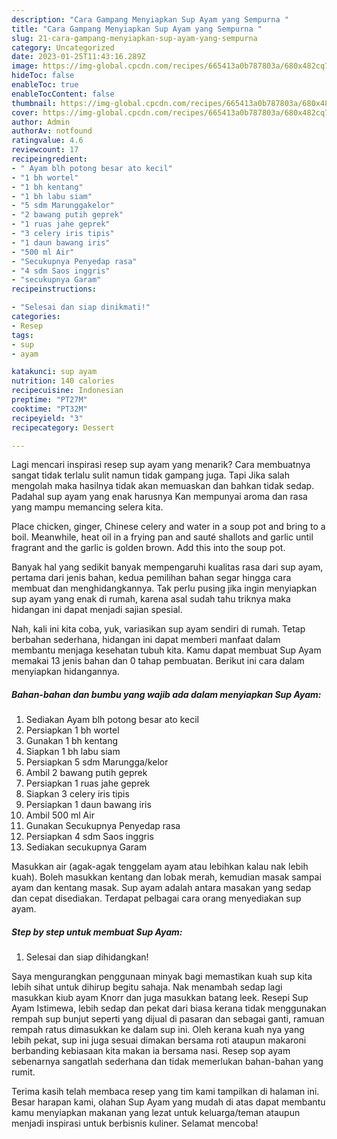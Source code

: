 ```yaml
---
description: "Cara Gampang Menyiapkan Sup Ayam yang Sempurna "
title: "Cara Gampang Menyiapkan Sup Ayam yang Sempurna "
slug: 21-cara-gampang-menyiapkan-sup-ayam-yang-sempurna
category: Uncategorized
date: 2023-01-25T11:43:16.289Z
image: https://img-global.cpcdn.com/recipes/665413a0b787803a/680x482cq70/sup-ayam-foto-resep-utama.jpg
hideToc: false
enableToc: true
enableTocContent: false
thumbnail: https://img-global.cpcdn.com/recipes/665413a0b787803a/680x482cq70/sup-ayam-foto-resep-utama.jpg
cover: https://img-global.cpcdn.com/recipes/665413a0b787803a/680x482cq70/sup-ayam-foto-resep-utama.jpg
author: Admin
authorAv: notfound
ratingvalue: 4.6
reviewcount: 17
recipeingredient:
- " Ayam blh potong besar ato kecil"
- "1 bh wortel"
- "1 bh kentang"
- "1 bh labu siam"
- "5 sdm Marunggakelor"
- "2 bawang putih geprek"
- "1 ruas jahe geprek"
- "3 celery iris tipis"
- "1 daun bawang iris"
- "500 ml Air"
- "Secukupnya Penyedap rasa"
- "4 sdm Saos inggris"
- "secukupnya Garam"
recipeinstructions:

- "Selesai dan siap dinikmati!"
categories:
- Resep
tags:
- sup
- ayam

katakunci: sup ayam 
nutrition: 140 calories
recipecuisine: Indonesian
preptime: "PT27M"
cooktime: "PT32M"
recipeyield: "3"
recipecategory: Dessert

---
```



Lagi mencari inspirasi resep sup ayam yang menarik? Cara membuatnya sangat tidak terlalu sulit namun tidak gampang juga. Tapi Jika salah mengolah maka hasilnya tidak akan memuaskan dan bahkan tidak sedap. Padahal sup ayam yang enak harusnya Kan mempunyai aroma dan rasa yang mampu memancing selera kita.


Place chicken, ginger, Chinese celery and water in a soup pot and bring to a boil. Meanwhile, heat oil in a frying pan and sauté shallots and garlic until fragrant and the garlic is golden brown. Add this into the soup pot.

Banyak hal yang sedikit banyak mempengaruhi kualitas rasa dari sup ayam, pertama dari jenis bahan, kedua pemilihan bahan segar hingga cara membuat dan menghidangkannya. Tak perlu pusing jika ingin menyiapkan sup ayam yang enak di rumah, karena asal sudah tahu triknya maka hidangan ini dapat menjadi sajian spesial.


Nah, kali ini kita coba, yuk, variasikan sup ayam sendiri di rumah. Tetap berbahan sederhana, hidangan ini dapat memberi manfaat dalam membantu menjaga kesehatan tubuh kita. Kamu dapat membuat Sup Ayam memakai 13 jenis bahan dan 0 tahap pembuatan. Berikut ini cara dalam menyiapkan hidangannya.

<!--inarticleads1-->

##### Bahan-bahan dan bumbu yang wajib ada dalam menyiapkan Sup Ayam:

1. Sediakan  Ayam blh potong besar ato kecil
1. Persiapkan 1 bh wortel
1. Gunakan 1 bh kentang
1. Siapkan 1 bh labu siam
1. Persiapkan 5 sdm Marungga/kelor
1. Ambil 2 bawang putih geprek
1. Persiapkan 1 ruas jahe geprek
1. Siapkan 3 celery iris tipis
1. Persiapkan 1 daun bawang iris
1. Ambil 500 ml Air
1. Gunakan Secukupnya Penyedap rasa
1. Persiapkan 4 sdm Saos inggris
1. Sediakan secukupnya Garam


Masukkan air (agak-agak tenggelam ayam atau lebihkan kalau nak lebih kuah). Boleh masukkan kentang dan lobak merah, kemudian masak sampai ayam dan kentang masak. Sup ayam adalah antara masakan yang sedap dan cepat disediakan. Terdapat pelbagai cara orang menyediakan sup ayam. 

<!--inarticleads2-->

##### Step by step untuk membuat Sup Ayam:


1. Selesai dan siap dihidangkan!

Saya mengurangkan penggunaan minyak bagi memastikan kuah sup kita lebih sihat untuk dihirup begitu sahaja. Nak menambah sedap lagi masukkan kiub ayam Knorr dan juga masukkan batang leek. Resepi Sup Ayam Istimewa, lebih sedap dan pekat dari biasa kerana tidak menggunakan rempah sup bunjut seperti yang dijual di pasaran dan sebagai ganti, ramuan rempah ratus dimasukkan ke dalam sup ini. Oleh kerana kuah nya yang lebih pekat, sup ini juga sesuai dimakan bersama roti ataupun makaroni berbanding kebiasaan kita makan ia bersama nasi. Resep sop ayam sebenarnya sangatlah sederhana dan tidak memerlukan bahan-bahan yang rumit. 

Terima kasih telah membaca resep yang tim kami tampilkan di halaman ini. Besar harapan kami, olahan Sup Ayam yang mudah di atas dapat membantu kamu menyiapkan makanan yang lezat untuk keluarga/teman ataupun menjadi inspirasi untuk berbisnis kuliner. Selamat mencoba!

